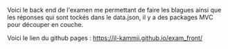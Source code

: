 Voici le back end de l'examen me permettant de faire les blagues ainsi que les réponses qui sont tockés dans le data.json, il y a des packages MVC pour découper en couche.

Voici le lien du github pages : https://jl-kammii.github.io/exam_front/
